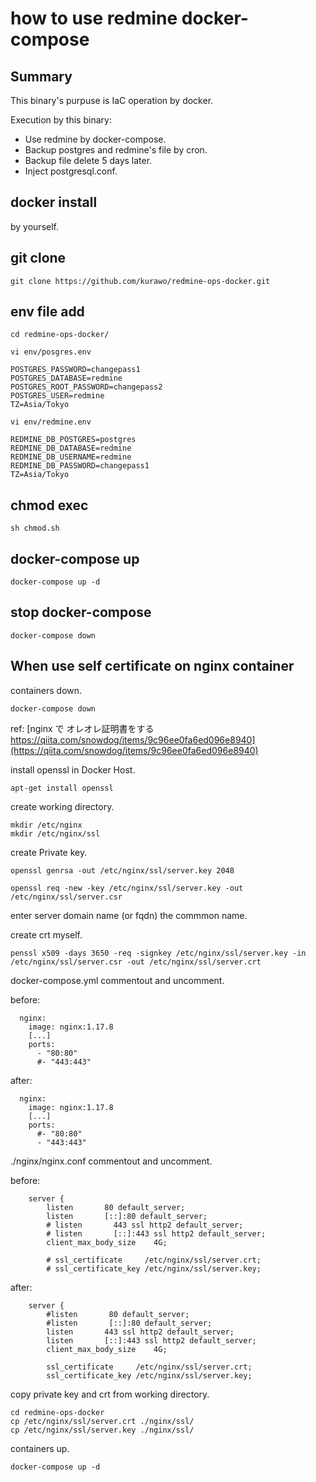 # how to use redmine docker-compose

## Summary

This binary's purpuse is IaC operation by docker.

Execution by this binary:

- Use redmine by docker-compose.
- Backup postgres and redmine's file by cron.
- Backup file delete 5 days later.
- Inject postgresql.conf.

## docker install

by yourself.

## git clone

```
git clone https://github.com/kurawo/redmine-ops-docker.git
```

## env file add

```
cd redmine-ops-docker/
```

```
vi env/posgres.env
```

```
POSTGRES_PASSWORD=changepass1
POSTGRES_DATABASE=redmine
POSTGRES_ROOT_PASSWORD=changepass2
POSTGRES_USER=redmine
TZ=Asia/Tokyo
```

```
vi env/redmine.env
```

```
REDMINE_DB_POSTGRES=postgres
REDMINE_DB_DATABASE=redmine
REDMINE_DB_USERNAME=redmine
REDMINE_DB_PASSWORD=changepass1
TZ=Asia/Tokyo
```

## chmod exec

```
sh chmod.sh 
```

## docker-compose up

```
docker-compose up -d
```

## stop docker-compose

```
docker-compose down
```

## When use self certificate on nginx container

containers down.

```
docker-compose down
```

ref: [nginx で オレオレ証明書をする https://qiita.com/snowdog/items/9c96ee0fa6ed096e8940](https://qiita.com/snowdog/items/9c96ee0fa6ed096e8940)

install openssl in Docker Host.

```
apt-get install openssl
```

create working directory.

```
mkdir /etc/nginx
mkdir /etc/nginx/ssl
```

create Private key.

```
openssl genrsa -out /etc/nginx/ssl/server.key 2048
```

```
openssl req -new -key /etc/nginx/ssl/server.key -out /etc/nginx/ssl/server.csr
```

enter server domain name (or fqdn) the commmon name.

create crt myself.

```
penssl x509 -days 3650 -req -signkey /etc/nginx/ssl/server.key -in /etc/nginx/ssl/server.csr -out /etc/nginx/ssl/server.crt
```

docker-compose.yml commentout and uncomment.

before:

```
  nginx:
    image: nginx:1.17.8
    [...]
    ports:
      - "80:80"
      #- "443:443"
```

after:

```
  nginx:
    image: nginx:1.17.8
    [...]
    ports:
      #- "80:80"
      - "443:443"
```

./nginx/nginx.conf commentout and uncomment.

before:

```
    server {
        listen       80 default_server;
        listen       [::]:80 default_server;
        # listen       443 ssl http2 default_server;
        # listen       [::]:443 ssl http2 default_server;
        client_max_body_size    4G;

        # ssl_certificate     /etc/nginx/ssl/server.crt;
        # ssl_certificate_key /etc/nginx/ssl/server.key;
```

after:

```
    server {
        #listen       80 default_server;
        #listen       [::]:80 default_server;
        listen       443 ssl http2 default_server;
        listen       [::]:443 ssl http2 default_server;
        client_max_body_size    4G;

        ssl_certificate     /etc/nginx/ssl/server.crt;
        ssl_certificate_key /etc/nginx/ssl/server.key;
```

copy private key and crt from working directory.

```
cd redmine-ops-docker
cp /etc/nginx/ssl/server.crt ./nginx/ssl/
cp /etc/nginx/ssl/server.key ./nginx/ssl/
```

containers up.

```
docker-compose up -d
```